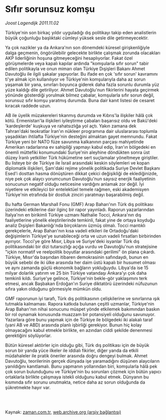 # Sıfır sorunsuz komşu

*Joost Lagendijk 2011.11.02*

<td class="columnist-detail">
<p>Türkiye'nin son birkaç yıldır uyguladığı dış politikayı takip eden analistlerin büyük çoğunluğu başlıktaki cümleyi yüksek sesle dile getirmeyecektir.</p>
<p>
<div id="haberMetinDiv">
<p>Ya çok nazikler ya da Ankara'nın son dönemdeki küresel girişkenliğiyle dalga geçmenin, öngörülebilir gelecekte birlikte çalışmak zorunda olacakları AKP liderliğinin hoşuna gitmeyeceğini hesaplıyorlar. Fakat özel görüşmelerde veya kapalı kapılar ardında "komşularla sıfır sorun" tabir edilen politikayla ve onun mimarı olan Türkiye Dışişleri Bakanı Ahmet Davutoğlu ile ilgili şakalar yapıyorlar. Bu ifade en çok 'sıfır sorun' kavramını ti'ye almak için kullanılıyor ve Türkiye'nin komşularıyla daha az sorun yaşamak bir yana, sınırları boyunca giderek daha fazla sorunlu durumla yüz yüze kaldığı dile getiriliyor. Ahmet Davutoğlu'nun fikirlerini hayata geçirmek yönünde gösterdiği yorulmak bilmez çabalar, komşularla sıfır sorun değil, sorunsuz sıfır komşu yaratmış durumda. Buna dair kanıt listesi de cesaret kıracak raddede uzun.
<p>AB ile üyelik müzakereleri tıkanmış durumda ve Kıbrıs'la ilişkiler hâlâ çok kötü. Ermenistan'la ilişkileri iyileştirme çabaları başarısız oldu ve Bakü'deki 'kardeşlerde' kuşkuya ve rahatsızlığa yol açtı. Yakın zamana dek Tahran'daki teokratlar İran'ın nükleer programına dair uluslararası toplumla yaşadıkları ihtilafta Türkiye'nin desteğini almaktan gayet memnundu. Fakat Türkiye yeni bir NATO füze savunma kalkanının parçası mahiyetinde Amerikan radarlarına ev sahipliği yapmayı kabul edip, İran'ın bölgedeki en önemli müttefiki konumundaki Suriye'nin aleyhine döndükten sonra üst düzey İranlı yetkililer Türk hükümetine sert suçlamalar yöneltmeye giriştiler. Bu listeye bir de Türkiye ile İsrail arasındaki keskin söylemleri ve kopan diplomatik ilişkileri, Şam'daki rejime yönelik politikada Suriye Devlet Başkanı Esed'i dosttan hasma dönüştüren dikkat çekici değişikliği de eklediğinizde, niye pek çok alaycı yorumcunun Davutoğlu'nun sayısız enerjik faaliyetinin sonucunun negatif olduğu neticesine vardığını anlamak zor değil. İyi niyetlere ve etkileyici bir entelektüel temele rağmen, eski akademisyen Türkiye'nin etrafında bir dostluk zinciri yaratmayı başarabilmiş değil.
<p>Bu hafta German Marshall Fonu (GMF) Arap Baharı'nın Türk dış politikası üzerindeki etkilerine dair ilginç bir rapor yayınladı. Raporun yazarlarından İtalya'nın en birikimli Türkiye uzmanı Nathalie Tocci, Ankara'nın dış faaliyetlerine yönelik eleştirilerinde temkinli, fakat yine de ortaya koyduğu analiz Dışişleri Bakanlığı'nda birçoklarını üzmüş olmalı. Tocci mantıklı gerekçelerle, Arap Baharı'nın kısa vadeli etkileri ile Ortadoğu'daki değişimlerin Türkiye'ye sunabileceği orta ve uzun vadeli fırsatları birbirinden ayırıyor. Tocci'ye göre Mısır, Libya ve Suriye'deki isyanlar Türk dış politikasındaki bir dizi tutarsızlığı açığa vurdu ve Davutoğlu'nun stratejisine "içkin normatif ve reelpolitik boyutlar arasındaki gerilimi" ön plana çıkardı. Türkiye, Mısır'da başından itibaren demokrasinin safındaydı, bunun en büyük sebebi de iki ülke arasında her daim üstü kapalı bir husumet olması ve aynı zamanda güçlü ekonomik bağların yokluğuydu. Libya'da ise 15 milyar dolarlık yatırım ve 25 bin Türkiye vatandaşı Ankara'yı çok daha temkinli kıldı. Suriye'ye gelince, Türkiye'nin bekle-gör yaklaşımını terk etmesi, ancak Başbakan Erdoğan'ın Suriye diktatörü üzerindeki nüfuzunun sıfıra yakın olduğunu görmesiyle mümkün oldu.
<p>GMF raporunun iyi tarafı, Türk dış politikasının çelişkilerine ve sınırlarına ışık tutmakla kalmaması. Rapora katkıda bulunan çeşitli uzmanlar, Türkiye'nin Arap Baharı'nın nihai sonucunu müspet yönde etkilemek bakımından baskın bir rol oynamak konusunda muazzam bir potansiyeli olduğunu savunuyor. Yazarlara göre bunu yapmak için de Türkiye ile bölgedeki iki alakalı taraf (yani AB ve ABD) arasında planlı işbirliği gerekiyor. Bunun hiç kolay olmayacağını kabul etmekle birlikte, en azından ciddi şekilde denenmesi gerektiğini söylüyorlar.
<p>Bütün küresel aktörler için olduğu gibi, Türk dış politikası için de büyük sorun bir yanda yüce ilkeler ile iddialı fikirler, diğer yanda da etkili müdahaleler ile pratik öneriler arasında doğru dengeyi bulmak. Ahmet Davutoğlu, teorilerinin gerçek dünyada işe yaramadığını düşünen alaycıların yanıldığını kanıtlamalı. Bunu yapmanın yollarından biri, komşularla hâlâ pek çok sorun bulunduğunu ve Türkiye'nin bu sorunları çözmek için bütün yapıcı ortaklarla birlikte çalışmaya istekli olduğunu kabul etmek. Dünyanın bu kısmında sıfır sorunu unutmakta, netice daha az sorun olduğunda da şükretmekte hayır var. </p></p></p></p></p></div>
</p>


<p><br>
		 </br></p></td>

Kaynak: [zaman.com.tr](http://zaman.com.tr/yazar.do?yazino=1197528), [web.archive.org (arşiv bağlantısı)](http://web.archive.org/web/20111103064959/http://zaman.com.tr:80/yazar.do?yazino=1197528)
